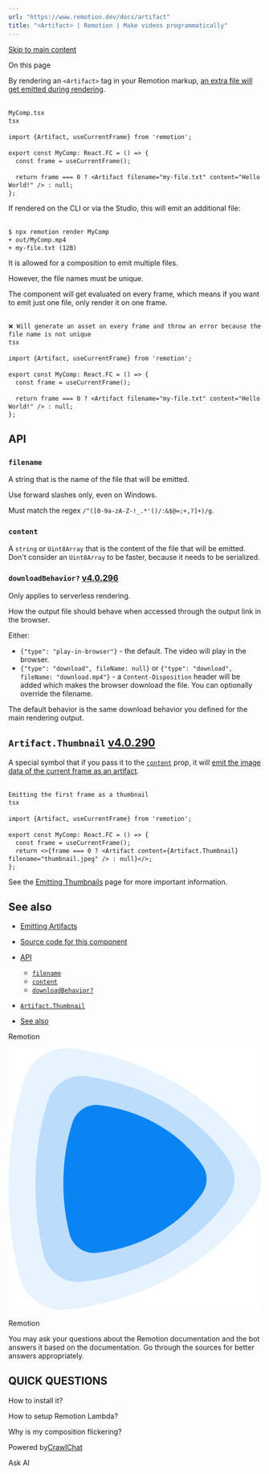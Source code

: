 ```yaml
---
url: "https://www.remotion.dev/docs/artifact"
title: "<Artifact> | Remotion | Make videos programmatically"
---
```


[Skip to main content](https://www.remotion.dev/docs/artifact#__docusaurus_skipToContent_fallback)

On this page

By rendering an `<Artifact>` tag in your Remotion markup, [an extra file will get emitted during rendering](https://www.remotion.dev/docs/artifacts).

```

MyComp.tsx
tsx

import {Artifact, useCurrentFrame} from 'remotion';

export const MyComp: React.FC = () => {
  const frame = useCurrentFrame();

  return frame === 0 ? <Artifact filename="my-file.txt" content="Hello World!" /> : null;
};
```

If rendered on the CLI or via the Studio, this will emit an additional file:

```

$ npx remotion render MyComp
+ out/MyComp.mp4
+ my-file.txt (12B)
```

It is allowed for a composition to emit multiple files.

However, the file names must be unique.

The component will get evaluated on every frame, which means if you want to emit just one file, only render it on one frame.

```

❌ Will generate an asset on every frame and throw an error because the file name is not unique
tsx

import {Artifact, useCurrentFrame} from 'remotion';

export const MyComp: React.FC = () => {
  const frame = useCurrentFrame();

  return frame === 0 ? <Artifact filename="my-file.txt" content="Hello World!" /> : null;
};
```

## API [​](https://www.remotion.dev/docs/artifact\#api "Direct link to API")

### `filename` [​](https://www.remotion.dev/docs/artifact\#filename "Direct link to filename")

A string that is the name of the file that will be emitted.

Use forward slashes only, even on Windows.

Must match the regex `/^([0-9a-zA-Z-!_.*'()/:&$@=;+,?]+)/g`.

### `content` [​](https://www.remotion.dev/docs/artifact\#content "Direct link to content")

A `string` or `Uint8Array` that is the content of the file that will be emitted. Don't consider an `Uint8Array` to be faster, because it needs to be serialized.

### `downloadBehavior?` [v4.0.296](https://github.com/remotion-dev/remotion/releases/v4.0.296) [​](https://www.remotion.dev/docs/artifact\#downloadbehavior "Direct link to downloadbehavior")

Only applies to serverless rendering.

How the output file should behave when accessed through the output link in the browser.

Either:

- `{"type": "play-in-browser"}` \- the default. The video will play in the browser.
- `{"type": "download", fileName: null}` or `{"type": "download", fileName: "download.mp4"}` \- a `Content-Disposition` header will be added which makes the browser download the file. You can optionally override the filename.

The default behavior is the same download behavior you defined for the main rendering output.

## `Artifact.Thumbnail` [v4.0.290](https://github.com/remotion-dev/remotion/releases/v4.0.290) [​](https://www.remotion.dev/docs/artifact\#artifactthumbnail "Direct link to artifactthumbnail")

A special symbol that if you pass it to the [`content`](https://www.remotion.dev/docs/artifact#content) prop, it will [emit the image data of the current frame as an artifact](https://www.remotion.dev/docs/artifacts#emitting-thumbnails).

```

Emitting the first frame as a thumbnail
tsx

import {Artifact, useCurrentFrame} from 'remotion';

export const MyComp: React.FC = () => {
  const frame = useCurrentFrame();
  return <>{frame === 0 ? <Artifact content={Artifact.Thumbnail} filename="thumbnail.jpeg" /> : null}</>;
};
```

See the [Emitting Thumbnails](https://www.remotion.dev/docs/artifacts#emitting-thumbnails) page for more important information.

## See also [​](https://www.remotion.dev/docs/artifact\#see-also "Direct link to See also")

- [Emitting Artifacts](https://www.remotion.dev/docs/artifacts)
- [Source code for this component](https://github.com/remotion-dev/remotion/blob/main/packages/core/src/Artifact.tsx)

- [API](https://www.remotion.dev/docs/artifact#api)
  - [`filename`](https://www.remotion.dev/docs/artifact#filename)
  - [`content`](https://www.remotion.dev/docs/artifact#content)
  - [`downloadBehavior?`](https://www.remotion.dev/docs/artifact#downloadbehavior)
- [`Artifact.Thumbnail`](https://www.remotion.dev/docs/artifact#artifactthumbnail)
- [See also](https://www.remotion.dev/docs/artifact#see-also)

Remotion

![Logo](https://raw.githubusercontent.com/remotion-dev/brand/refs/heads/main/logo.svg)

Remotion

You may ask your questions about the Remotion documentation and the bot answers it based on the documentation. Go through the sources for better answers appropriately.

## QUICK QUESTIONS

How to install it?

How to setup Remotion Lambda?

Why is my composition flickering?

Powered by[CrawlChat](https://crawlchat.app/?ref=powered-by-remotion)

Ask AI